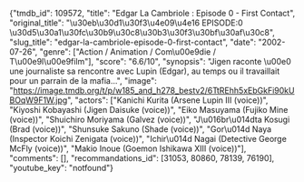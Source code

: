 {"tmdb_id": 109572, "title": "Edgar La Cambriole : Episode 0 - First Contact", "original_title": "\u30eb\u30d1\u30f3\u4e09\u4e16 EPISODE:0 \u30d5\u30a1\u30fc\u30b9\u30c8\u30b3\u30f3\u30bf\u30af\u30c8", "slug_title": "edgar-la-cambriole-episode-0-first-contact", "date": "2002-07-26", "genre": ["Action / Animation / Com\u00e9die / T\u00e9l\u00e9film"], "score": "6.6/10", "synopsis": "Jigen raconte \u00e0 une journaliste sa rencontre avec Lupin (Edgar), au temps ou il travaillait pour un parrain de la mafia...", "image": "https://image.tmdb.org/t/p/w185_and_h278_bestv2/6TtREhh5xEbGkFi90kUBOqW9F1W.jpg", "actors": ["Kanichi Kurita (Arsene Lupin III (voice))", "Kiyoshi Kobayashi (Jigen Daisuke (voice))", "Eiko Masuyama (Fujiko Mine (voice))", "Shuichiro Moriyama (Galvez (voice))", "J\u016br\u014dta Kosugi (Brad (voice))", "Shunsuke Sakuno (Shade (voice))", "Gor\u014d Naya (Inspector Koichi Zenigata (voice))", "Ichir\u014d Nagai (Detective George McFly (voice))", "Makio Inoue (Goemon Ishikawa XIII (voice))"], "comments": [], "recommandations_id": [31053, 80860, 78139, 76190], "youtube_key": "notfound"}